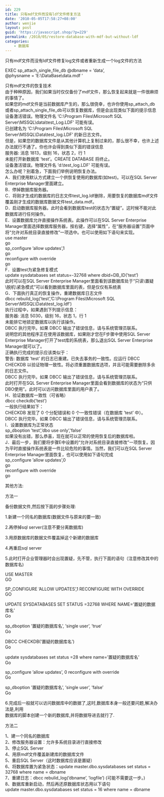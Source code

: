 ```yaml
---
id: 229
title: 只有mdf文件而没有ldf文件修复方法
date: '2010-05-05T17:58:27+08:00'
author: wenjie
layout: post
guid: 'https://javascript.shop/?p=229'
permalink: /2010/05/restore-database-with-mdf-but-without-ldf
categories:
    - 数据库
---
```


只有mdf文件而没有ldf文件修复log文件或者重新生成一个log文件的方法

EXEC sp\_attach\_single\_file\_db @dbname = ‘data’,   
@physname = ‘E:\\DataBase\\data.mdf ‘

  
只有mdf文件的恢复技术   
由于种种原因，我们如果当时仅仅备份了mdf文件，那么恢复起来就是一件很麻烦的事情了。   
如果您的mdf文件是当前数据库产生的，那么很侥幸，也许你使用sp\_attach\_db或者sp\_attach\_single\_file\_db可以恢复数据库，但是会出现类似下面的提示信息   
设备激活错误。物理文件名 ’C:\\Program Files\\Microsoft SQL Server\\MSSQL\\data\\test\_Log.LDF’ 可能有误。   
已创建名为 ’C:\\Program Files\\Microsoft SQL Server\\MSSQL\\Data\\test\_log.LDF’ 的新日志文件。   
但是，如果您的数据库文件是从其他计算机上复制过来的，那么很不幸，也许上述办法就行不通了。你也许会得到类似下面的错误信息   
服务器: 消息 1813，级别 16，状态 2，行 1   
未能打开新数据库 ’test’。CREATE DATABASE 将终止。   
设备激活错误。物理文件名 ’d:\\test\_log.LDF’ 可能有误。   
怎么办呢？别着急，下面我们举例说明恢复办法。   
A．我们使用默认方式建立一个供恢复使用的数据库(如test)。可以在SQL Server Enterprise Manager里面建立。   
B．停掉数据库服务器。   
C．将刚才生成的数据库的日志文件test\_log.ldf删除，用要恢复的数据库mdf文件覆盖刚才生成的数据库数据文件test\_data.mdf。   
D．启动数据库服务器。此时会看到数据库test的状态为“置疑”。这时候不能对此数据库进行任何操作。   
E．设置数据库允许直接操作系统表。此操作可以在SQL Server Enterprise Manager里面选择数据库服务器，按右键，选择“属性”，在“服务器设置”页面中将“允许对系统目录直接修改”一项选中。也可以使用如下语句来实现。   
use master   
go   
sp\_configure ’allow updates’,1   
go   
reconfigure with override   
go   
F．设置test为紧急修复模式   
update sysdatabases set status=-32768 where dbid=DB\_ID(’test’)   
此时可以在SQL Server Enterprise Manager里面看到该数据库处于“只读\\置疑\\脱机\\紧急模式”可以看到数据库里面的表，但是仅仅有系统表   
G．下面执行真正的恢复操作，重建数据库日志文件   
dbcc rebuild\_log(’test’,’C:\\Program Files\\Microsoft SQL Server\\MSSQL\\Data\\test\_log.ldf’)   
执行过程中，如果遇到下列提示信息：   
服务器: 消息 5030，级别 16，状态 1，行 1   
未能排它地锁定数据库以执行该操作。   
DBCC 执行完毕。如果 DBCC 输出了错误信息，请与系统管理员联系。   
说明您的其他程序正在使用该数据库，如果刚才您在F步骤中使用SQL Server Enterprise Manager打开了test库的系统表，那么退出SQL Server Enterprise Manager就可以了。   
正确执行完成的提示应该类似于：   
警告: 数据库 ’test’ 的日志已重建。已失去事务的一致性。应运行 DBCC CHECKDB 以验证物理一致性。将必须重置数据库选项，并且可能需要删除多余的日志文件。   
DBCC 执行完毕。如果 DBCC 输出了错误信息，请与系统管理员联系。   
此时打开在SQL Server Enterprise Manager里面会看到数据库的状态为“只供DBO使用”。此时可以访问数据库里面的用户表了。   
H．验证数据库一致性（可省略）   
dbcc checkdb(’test’)   
一般执行结果如下：   
CHECKDB 发现了 0 个分配错误和 0 个一致性错误（在数据库 ’test’ 中）。   
DBCC 执行完毕。如果 DBCC 输出了错误信息，请与系统管理员联系。   
I．设置数据库为正常状态   
sp\_dboption ’test’,’dbo use only’,’false’   
如果没有出错，那么恭喜，现在就可以正常的使用恢复后的数据库啦。   
J．最后一步，我们要将步骤E中设置的“允许对系统目录直接修改”一项恢复。因为平时直接操作系统表是一件比较危险的事情。当然，我们可以在SQL Server Enterprise Manager里面恢复，也可以使用如下语句完成   
sp\_configure ’allow updates’,0   
go   
reconfigure with override   
go   
  
  
其他方法:   
  
方法一   
  
备份数据文件,然后按下面的步骤处理:   
  
1.新建一个同名的数据库(数据文件与原来的要一致)   
  
2.再停掉sql server(注意不要分离数据库)   
  
3.用原数据库的数据文件覆盖掉这个新建的数据库   
  
4.再重启sql server   
  
5.此时打开企业管理器时会出现置疑，先不管，执行下面的语句（注意修改其中的数据库名)   
  
USE MASTER   
GO   
  
SP\_CONFIGURE ’ALLOW UPDATES’,1 RECONFIGURE WITH OVERRIDE   
GO   
  
UPDATE SYSDATABASES SET STATUS =32768 WHERE NAME=’置疑的数据库名’   
Go   
  
sp\_dboption ’置疑的数据库名’, ’single user’, ’true’   
Go   
  
DBCC CHECKDB(’置疑的数据库名’)   
Go   
  
update sysdatabases set status =28 where name=’置疑的数据库名’   
Go   
  
sp\_configure ’allow updates’, 0 reconfigure with override   
Go   
  
sp\_dboption ’置疑的数据库名’, ’single user’, ’false’   
Go   
  
  
6.完成后一般就可以访问数据库中的数据了,这时,数据库本身一般还要问题,解决办法是,利用   
数据库的脚本创建一个新的数据库,并将数据导进去就行了.   
  
  
方法二   
  
1、建一个同名的数据库   
2、修改服务器设置：允许多系统目录进行直接修改   
3、停止SQL Server   
4、用原mdf文件覆盖新建库的数据库文件   
5、重启SQL Server（这时数据库应该是置疑）   
6、将数据库置为紧急状态：update master.dbo.sysdatabases set status = 32768 where name = dbname   
7、重建日志：dbcc rebulid\_log(’dbname’, ’logfile’) (可能不需要这一步。)   
8、数据库重新启动，然后再还原数据库状态用以下语句   
update master.dbo.sysdatabases set status = 16 where name = dbname